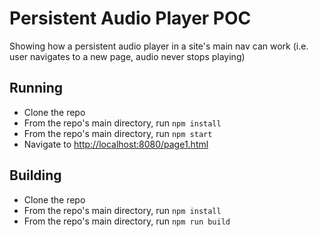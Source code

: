 Persistent Audio Player POC
===========================

Showing how a persistent audio player in a site's main nav can work (i.e. user navigates to a new page, audio never stops playing)

## Running

* Clone the repo
* From the repo's main directory, run `npm install`
* From the repo's main directory, run `npm start`
* Navigate to [http://localhost:8080/page1.html](http://localhost:8080/page1.html)

## Building

* Clone the repo
* From the repo's main directory, run `npm install`
* From the repo's main directory, run `npm run build`
